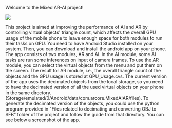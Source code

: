 
Welcome to the Mixed AR-AI project!

![](https://github.com/Niloofar-didar/Mixed_AI_AR/blob/main/MIR-exp-highQ.gif)

This project is aimed at improving the performance of AI and AR by controlling virtual objects' triangle count, which affects the overall GPU usage of the mobile phone to leave enough space for both modules to run their tasks on GPU.
You need to have Android Studio installed on your system. Then, you can download and install the android app on your phone. The app consists of two modules, AR and AI. In the AI module, some AI tasks are run some inferences on input of camera frames.
To use the AR module, you can select the virtual objects from the menu and put them on the screen. The result for AR module, i.e., the overall triangle count of the objects and the GPU usage is stored at GPU_Usage.cvs.
The current version of the app uses the decimated objects from the local storage, so you need to have the decimated version of all the used virtual objects on your phone in the same directory. (Storage/emulated/0/Android/data/com.arcore.MixedAIAR/files).
To generate the decimated version of the objects, you could use the python program provided in "Files related to decimating and converting OBJ to SFB" folder of the project and follow the guide from that directory.
You can see below a screenshot of the app.


